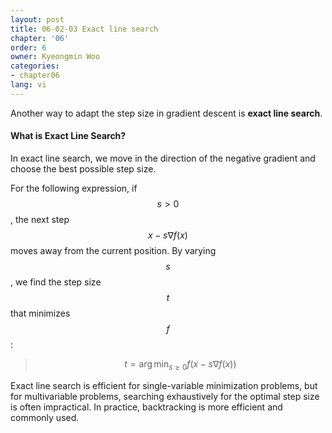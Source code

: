 ```yaml
---
layout: post
title: 06-02-03 Exact line search
chapter: '06'
order: 6
owner: Kyeongmin Woo
categories:
- chapter06
lang: vi
---
```


Another way to adapt the step size in gradient descent is **exact line search**.

#### What is Exact Line Search?
In exact line search, we move in the direction of the negative gradient and choose the best possible step size.

For the following expression, if $$s > 0$$, the next step $$x - s \nabla f(x)$$ moves away from the current position. By varying $$s$$, we find the step size $$t$$ that minimizes $$f$$:

> $$t = \arg\min_{s \ge 0} f(x - s \nabla f(x))$$

Exact line search is efficient for single-variable minimization problems, but for multivariable problems, searching exhaustively for the optimal step size is often impractical. In practice, backtracking is more efficient and commonly used.